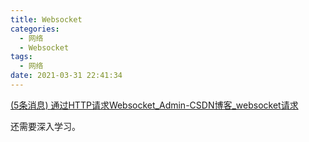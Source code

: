 ```yaml
---
title: Websocket
categories:
  - 网络
  - Websocket
tags:
  - 网络
date: 2021-03-31 22:41:34
---
```




[(5条消息) 通过HTTP请求Websocket_Admin-CSDN博客_websocket请求](https://blog.csdn.net/zt102545/article/details/85396360)



还需要深入学习。